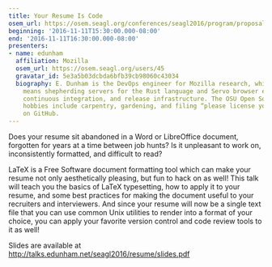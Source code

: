```yaml
---
title: Your Resume Is Code
osem_url: https://osem.seagl.org/conferences/seagl2016/program/proposals/198
beginning: '2016-11-11T15:30:00.000-08:00'
end: '2016-11-11T16:30:00.000-08:00'
presenters:
- name: edunham
  affiliation: Mozilla
  osem_url: https://osem.seagl.org/users/45
  gravatar_id: 5e3a5b03dcbda6bfb39cb98060c43034
  biography: E. Dunham is the DevOps engineer for Mozilla research, which in practice
    means shepherding servers for the Rust language and Servo browser engine web presence,
    continuous integration, and release infrastructure. The OSU Open Source Lab alum's
    hobbies include carpentry, gardening, and filing “please license your code” issues
    on GitHub.
---
```


Does your resume sit abandoned in a Word or LibreOffice document, forgotten for years at a time between job hunts? Is it unpleasant to work on, inconsistently formatted, and difficult to read?

LaTeX is a Free Software document formatting tool which can make your resume not only aesthetically pleasing, but fun to hack on as well! This talk will teach you the basics of LaTeX typesetting, how to apply it to your resume, and some best practices for making the document useful to your recruiters and interviewers. And since your resume will now be a single text file that you can use common Unix utilities to render into a format of your choice, you can apply your favorite version control and code review tools to it as well!

Slides are available at http://talks.edunham.net/seagl2016/resume/slides.pdf
